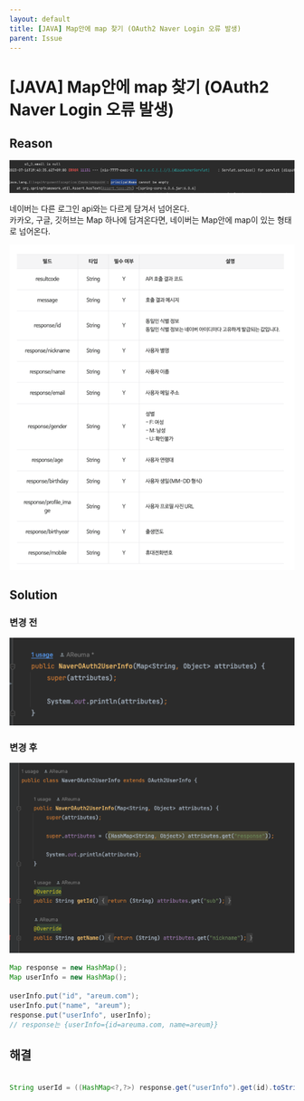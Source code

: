 ```yaml
---
layout: default
title: [JAVA] Map안에 map 찾기 (OAuth2 Naver Login 오류 발생)
parent: Issue
---
```


# [JAVA] Map안에 map 찾기 (OAuth2 Naver Login 오류 발생)


## Reason 
![error.png](/assets/images/Issue/Issue2/error.png)
    
네이버는 다른 로그인 api와는 다르게 담겨서 넘어온다.  
카카오, 구글, 깃허브는 Map 하나에 담겨온다면, 네이버는 Map안에 map이 있는 형태로 넘어온다.  
      
![img.png](/assets/images/Issue/Issue2/img.png)
         

## Solution 
### 변경 전 
![before.png](/assets/images/Issue/Issue2/before.png)
      
### 변경 후 
![after.png](/assets/images/Issue/Issue2/after.png)
      
      
  

~~~ java
Map response = new HashMap();
Map userInfo = new HashMap();

userInfo.put("id", "areum.com");
userInfo.put("name", "areum");
response.put("userInfo", userInfo);
// response는 {userInfo={id=areuma.com, name=areum}}
~~~

## 해결
~~~ java

String userId = ((HashMap<?,?>) response.get("userInfo").get(id).toString();)

~~~
